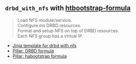 ``drbd_with_nfs`` with [htbootstrap-formula](https://github.com/SUSE/habootstrap-formula.git)
-------------------
> Load NFS module/service.\
> Configure ms DRBD resources.\
> Format and setup NFS on top of DRBD resources.\
> Each NFS group has a virtual IP.


* [Jinja template for drbd with nfs](./drbd_with_nfs.j2)
* [Pillar: DRBD formula](./drbd_with_nfs.sls)
* [Pillar: habootstrap formula](./drbd_with_nfs_cluster.sls)
